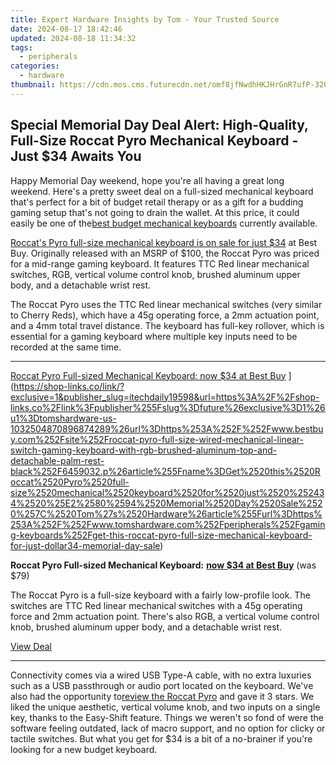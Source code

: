 ```yaml
---
title: Expert Hardware Insights by Tom - Your Trusted Source
date: 2024-08-17 18:42:46
updated: 2024-08-18 11:34:32
tags:
  - peripherals
categories:
  - hardware
thumbnail: https://cdn.mos.cms.futurecdn.net/omf8jfNwdhHKJHrGnR7ufP-320-80.jpg
---
```


## Special Memorial Day Deal Alert: High-Quality, Full-Size Roccat Pyro Mechanical Keyboard - Just $34 Awaits You

Happy Memorial Day weekend, hope you're all having a great long weekend. Here's a pretty sweet deal on a full-sized mechanical keyboard that's perfect for a bit of budget retail therapy or as a gift for a budding gaming setup that's not going to drain the wallet. At this price, it could easily be one of the[best budget mechanical keyboards](https://tools.techidaily.com) currently available.

[Roccat's Pyro full-size mechanical keyboard is on sale for just $34](https://shop-links.co/link/?exclusive=1&publisher_slug=itechdaily19598&url=https%3A%2F%2Fshop-links.co%2Flink%3Fpublisher%255Fslug%3Dfuture%26exclusive%3D1%26u1%3Dtomshardware-us-8696838987343328963%26url%3Dhttps%253A%252F%252Fwww.bestbuy.com%252Fsite%252Froccat-pyro-full-size-wired-mechanical-linear-switch-gaming-keyboard-with-rgb-brushed-aluminum-top-and-detachable-palm-rest-black%252F6459032.p%26article%255Fname%3DGet%2520this%2520Roccat%2520Pyro%2520full-size%2520mechanical%2520keyboard%2520for%2520just%2520%252434%2520%25E2%2580%2594%2520Memorial%2520Day%2520Sale%2520%257C%2520Tom%27s%2520Hardware%26article%255Furl%3Dhttps%253A%252F%252Fwww.tomshardware.com%252Fperipherals%252Fgaming-keyboards%252Fget-this-roccat-pyro-full-size-mechanical-keyboard-for-just-dollar34-memorial-day-sale) at Best Buy. Originally released with an MSRP of $100, the Roccat Pyro was priced for a mid-range gaming keyboard. It features TTC Red linear mechanical switches, RGB, vertical volume control knob, brushed aluminum upper body, and a detachable wrist rest.

 The Roccat Pyro uses the TTC Red linear mechanical switches (very similar to Cherry Reds), which have a 45g operating force, a 2mm actuation point, and a 4mm total travel distance. The keyboard has full-key rollover, which is essential for a gaming keyboard where multiple key inputs need to be recorded at the same time.

---

[Roccat Pyro Full-sized Mechanical Keyboard: now $34 at Best Buy](https://cdn.mos.cms.futurecdn.net/ruMLBvEX8HyyCQo4XGKPuc-200-100.png "Roccat Pyro Full-sized Mechanical Keyboard: now $34 at Best Buy") ](https://shop-links.co/link/?exclusive=1&publisher_slug=itechdaily19598&url=https%3A%2F%2Fshop-links.co%2Flink%3Fpublisher%255Fslug%3Dfuture%26exclusive%3D1%26u1%3Dtomshardware-us-1032504870896874289%26url%3Dhttps%253A%252F%252Fwww.bestbuy.com%252Fsite%252Froccat-pyro-full-size-wired-mechanical-linear-switch-gaming-keyboard-with-rgb-brushed-aluminum-top-and-detachable-palm-rest-black%252F6459032.p%26article%255Fname%3DGet%2520this%2520Roccat%2520Pyro%2520full-size%2520mechanical%2520keyboard%2520for%2520just%2520%252434%2520%25E2%2580%2594%2520Memorial%2520Day%2520Sale%2520%257C%2520Tom%27s%2520Hardware%26article%255Furl%3Dhttps%253A%252F%252Fwww.tomshardware.com%252Fperipherals%252Fgaming-keyboards%252Fget-this-roccat-pyro-full-size-mechanical-keyboard-for-just-dollar34-memorial-day-sale)

**Roccat Pyro Full-sized Mechanical Keyboard:** [**now $34 at Best Buy**](https://shop-links.co/link/?exclusive=1&publisher_slug=itechdaily19598&url=https%3A%2F%2Fshop-links.co%2Flink%3Fpublisher%255Fslug%3Dfuture%26exclusive%3D1%26u1%3Dtomshardware-us-6117647949291384562%26url%3Dhttps%253A%252F%252Fwww.bestbuy.com%252Fsite%252Froccat-pyro-full-size-wired-mechanical-linear-switch-gaming-keyboard-with-rgb-brushed-aluminum-top-and-detachable-palm-rest-black%252F6459032.p%26article%255Fname%3DGet%2520this%2520Roccat%2520Pyro%2520full-size%2520mechanical%2520keyboard%2520for%2520just%2520%252434%2520%25E2%2580%2594%2520Memorial%2520Day%2520Sale%2520%257C%2520Tom%27s%2520Hardware%26article%255Furl%3Dhttps%253A%252F%252Fwww.tomshardware.com%252Fperipherals%252Fgaming-keyboards%252Fget-this-roccat-pyro-full-size-mechanical-keyboard-for-just-dollar34-memorial-day-sale) (was $79)  
  
 The Roccat Pyro is a full-size keyboard with a fairly low-profile look. The switches are TTC Red linear mechanical switches with a 45g operating force and 2mm actuation point. There's also RGB, a vertical volume control knob, brushed aluminum upper body, and a detachable wrist rest.

[View Deal](https://shop-links.co/link/?exclusive=1&publisher_slug=itechdaily19598&url=https%3A%2F%2Fshop-links.co%2Flink%3Fpublisher%255Fslug%3Dfuture%26exclusive%3D1%26u1%3Dtomshardware-us-1032504870896874289%26url%3Dhttps%253A%252F%252Fwww.bestbuy.com%252Fsite%252Froccat-pyro-full-size-wired-mechanical-linear-switch-gaming-keyboard-with-rgb-brushed-aluminum-top-and-detachable-palm-rest-black%252F6459032.p%26article%255Fname%3DGet%2520this%2520Roccat%2520Pyro%2520full-size%2520mechanical%2520keyboard%2520for%2520just%2520%252434%2520%25E2%2580%2594%2520Memorial%2520Day%2520Sale%2520%257C%2520Tom%27s%2520Hardware%26article%255Furl%3Dhttps%253A%252F%252Fwww.tomshardware.com%252Fperipherals%252Fgaming-keyboards%252Fget-this-roccat-pyro-full-size-mechanical-keyboard-for-just-dollar34-memorial-day-sale)

---

 Connectivity comes via a wired USB Type-A cable, with no extra luxuries such as a USB passthrough or audio port located on the keyboard. We've also had the opportunity to[review the Roccat Pyro](https://tools.techidaily.com) and gave it 3 stars. We liked the unique aesthetic, vertical volume knob, and two inputs on a single key, thanks to the Easy-Shift feature. Things we weren't so fond of were the software feeling outdated, lack of macro support, and no option for clicky or tactile switches. But what you get for $34 is a bit of a no-brainer if you're looking for a new budget keyboard.

<ins class="adsbygoogle"
     style="display:block"
     data-ad-format="autorelaxed"
     data-ad-client="ca-pub-7571918770474297"
     data-ad-slot="1223367746"></ins>



<ins class="adsbygoogle"
     style="display:block"
     data-ad-client="ca-pub-7571918770474297"
     data-ad-slot="8358498916"
     data-ad-format="auto"
     data-full-width-responsive="true"></ins>
